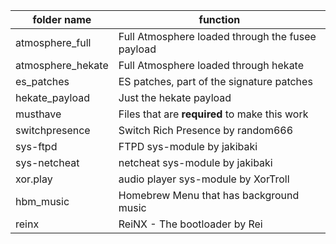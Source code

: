 folder name | function
------------|-----------
atmosphere_full | Full Atmosphere loaded through the fusee payload
atmosphere_hekate | Full Atmosphere loaded through hekate
es_patches | ES patches, part of the signature patches
hekate_payload | Just the hekate payload
musthave | Files that are **required** to make this work
switchpresence | Switch Rich Presence by random666
sys-ftpd | FTPD sys-module by jakibaki
sys-netcheat | netcheat sys-module by jakibaki
xor.play | audio player sys-module by XorTroll
hbm_music | Homebrew Menu that has background music
reinx | ReiNX - The bootloader by Rei
